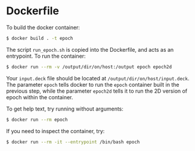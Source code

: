# Dockerfile

To build the docker container:

```bash
$ docker build . -t epoch
```

The script `run_epoch.sh` is copied into the Dockerfile, and acts as an entrypoint.
To run the container:

```bash
$ docker run --rm -v /output/dir/on/host:/output epoch epoch2d
```

Your `input.deck` file should be located at `/output/dir/on/host/input.deck`. The
parameter `epoch` tells docker to run the `epoch` container built in the previous
step, while the parameter `epoch2d` tells it to run the 2D version of epoch within
the container.

To get help text, try running without arguments:

```bash
$ docker run --rm epoch
```

If you need to inspect the container, try:

```bash
$ docker run --rm -it --entrypoint /bin/bash epoch
```
